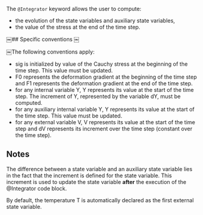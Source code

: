 The `@Integrator` keyword allows the user to compute:

- the evolution of the state variables and auxiliary state variables,
- the value of the stress at the end of the time step.

￼## Specific conventions 
￼

￼The following conventions apply: 

- sig is initialized by value of the Cauchy stress at the beginning of
  the time step. This value must be updated.
- F0 represents the deformation gradient at the beginning of the time
  step and F1 represents the deformation gradient at the end of the time
  step.
- for any internal variable Y, Y represents its value at the start of
  the time step. The increment of Y, represented by the variable dY,
  must be computed.
- for any auxiliary internal variable Y, Y represents its value at the
  start of the time step. This value must be updated.
- for any external variable V, V represents its value at the start of
  the time step and dV represents its increment over the time step
  (constant over the time step).

## Notes

The difference between a state variable and an auxiliary state variable
lies in the fact that the increment is defined for the state variable.
This increment is used to update the state variable **after** the
execution of the @Integrator code block.

By default, the temperature T is automatically declared as the first
external state variable.
